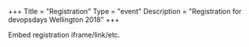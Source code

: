 +++
Title = "Registration"
Type = "event"
Description = "Registration for devopsdays Wellington 2018"
+++

<div style="width:100%; text-align:left;">

Embed registration iframe/link/etc.
</div></div>
</div>

